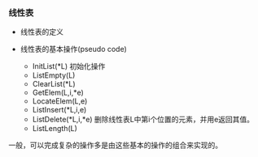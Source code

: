 ### 线性表
* 线性表的定义
* 线性表的基本操作(pseudo code)

  * InitList(*L) 初始化操作
  * ListEmpty(L) 
  * ClearList(*L)
  * GetElem(L,i,*e)
  * LocateElem(L,e)
  * ListInsert(*L,i,e)
  * ListDelete(*L,i,*e)  删除线性表L中第i个位置的元素，并用e返回其值。
  * ListLength(L)

一般，可以完成复杂的操作多是由这些基本的操作的组合来实现的。
